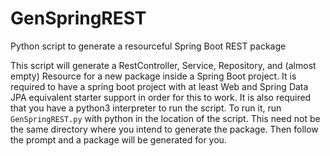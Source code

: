 # GenSpringREST
Python script to generate a resourceful Spring Boot REST package

This script will generate a RestController, Service, Repository, and (almost empty) Resource for a new package 
inside a Spring Boot project. It is required to have a spring boot project with at least Web and Spring Data JPA 
equivalent starter support in order for this to work. It is also required that you have a python3 
interpreter to run the script. To 
run it, run `GenSpringREST.py` with python in the location of the script. This need not be the same directory 
where you intend to generate the package. Then follow the prompt and a package will be generated for you.
